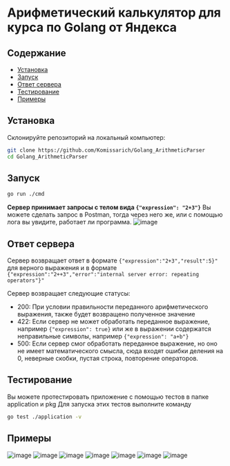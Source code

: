 # Арифметический калькулятор для курса по Golang от Яндекса

## Содержание

- [Установка](#установка)
- [Запуск](#запуск)
- [Ответ сервера](#Ответ_сервера)
- [Тестирование](#Тестирование)
- [Примеры](#Примеры)

## Установка

Склонируйте репозиторий на локальный компьютер:

```bash
git clone https://github.com/Komissarich/Golang_ArithmeticParser
cd Golang_ArithmeticParser
```

## Запуск

```bash
go run ./cmd
```
**Сервер принимает запросы с телом вида `{"expression": "2+3"}`**
Вы можете сделать запрос в Postman, тогда через него же, или с помощью лога вы увидите, работает ли программа. ![image](https://github.com/user-attachments/assets/605f0a9a-8352-4543-8061-2146dbc97235)


## Ответ сервера
Сервер возвращает ответ в формате `{"expression":"2+3","result":5}"` для верного выражения и в формате `{"expression":"2++3","error":"internal server error: repeating operators"}"`

Сервер возвращает следующие статусы:
  - 200: При условии правильности переданного арифметического выражения, также будет возвращено полученное значение
  - 422: Если сервер не может обработать переданное выражение, например `{"expression": true}` или же в выражении содержатся неправильные символы, например `{"expression": "a+b"}`
  - 500: Если сервер смог обработать переданное выражение, но оно не имеет математического смысла, сюда входят ошибки деления на 0, неверные скобки, пустая строка, повторение операторов.

## Тестирование
Вы можете протестировать приложение с помощью тестов в папке application и pkg
Для запуска этих тестов выполните команду 
```bash
go test ./application -v
```

## Примеры
![image](https://github.com/user-attachments/assets/b16d8210-0bc0-47aa-aa90-9cec3c578329)
![image](https://github.com/user-attachments/assets/5ffc8562-9683-499b-854c-8c0c87c2b05e)
![image](https://github.com/user-attachments/assets/e524dd38-9173-4e57-bedf-9575d079d2a6)
![image](https://github.com/user-attachments/assets/9ebbd151-f676-43f3-88f6-735764de3b71)
![image](https://github.com/user-attachments/assets/862a97f0-50be-4a14-afb9-32e369f0a8f2)
![image](https://github.com/user-attachments/assets/b7005326-9693-4f8a-8e52-f389bc141c35)
![image](https://github.com/user-attachments/assets/9283005f-bbc3-4676-8d2f-d86973cd6545)








